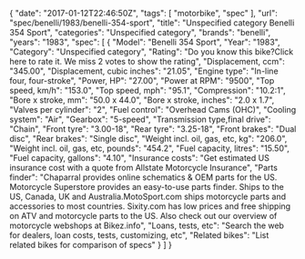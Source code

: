 {
    "date": "2017-01-12T22:46:50Z",
    "tags": [
        "motorbike",
        "spec"
    ],
    "url": "spec\/benelli\/1983\/benelli-354-sport",
    "title": "Unspecified category Benelli 354 Sport",
    "categories": "Unspecified category",
    "brands": "benelli",
    "years": "1983",
    "spec": [
        {
            "Model": "Benelli 354 Sport",
            "Year": "1983",
            "Category": "Unspecified category",
            "Rating": "Do you know this bike?Click here to rate it. We miss 2 votes to show the rating",
            "Displacement, ccm": "345.00",
            "Displacement, cubic inches": "21.05",
            "Engine type": "In-line four, four-stroke",
            "Power, HP": "27.00",
            "Power at RPM": "9500",
            "Top speed, km\/h": "153.0",
            "Top speed, mph": "95.1",
            "Compression": "10.2:1",
            "Bore x stroke, mm": "50.0 x 44.0",
            "Bore x stroke, inches": "2.0 x 1.7",
            "Valves per cylinder": "2",
            "Fuel control": "Overhead Cams (OHC)",
            "Cooling system": "Air",
            "Gearbox": "5-speed",
            "Transmission type,final drive": "Chain",
            "Front tyre": "3.00-18",
            "Rear tyre": "3.25-18",
            "Front brakes": "Dual disc",
            "Rear brakes": "Single disc",
            "Weight incl. oil, gas, etc, kg": "206.0",
            "Weight incl. oil, gas, etc, pounds": "454.2",
            "Fuel capacity, litres": "15.50",
            "Fuel capacity, gallons": "4.10",
            "Insurance costs": "Get estimated US insurance cost with a quote from Allstate Motorcycle Insurance",
            "Parts finder": "Chaparral provides online schematics & OEM parts for the US.   Motorcycle Superstore provides an easy-to-use parts finder. Ships to the US, Canada, UK and Australia.MotoSport.com ships motorcycle parts and accessories to most countries.    Sixity.com has low prices and free shipping on ATV and motorcycle parts to the US. Also check out our overview of motorcycle webshops at Bikez.info",
            "Loans, tests, etc": "Search the web for dealers, loan costs, tests, customizing, etc",
            "Related bikes": "List related bikes for comparison of specs"
        }
    ]
}